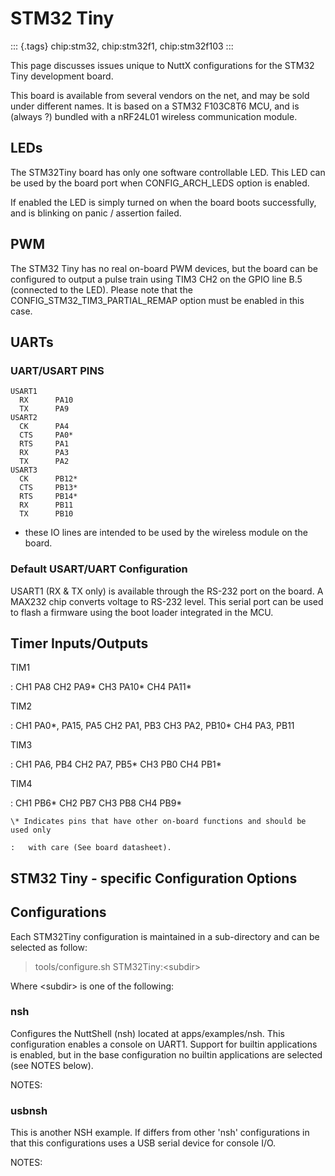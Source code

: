 STM32 Tiny
==========

::: {.tags}
chip:stm32, chip:stm32f1, chip:stm32f103
:::

This page discusses issues unique to NuttX configurations for the STM32
Tiny development board.

This board is available from several vendors on the net, and may be sold
under different names. It is based on a STM32 F103C8T6 MCU, and is
(always ?) bundled with a nRF24L01 wireless communication module.

LEDs
----

The STM32Tiny board has only one software controllable LED. This LED can
be used by the board port when CONFIG\_ARCH\_LEDS option is enabled.

If enabled the LED is simply turned on when the board boots
successfully, and is blinking on panic / assertion failed.

PWM
---

The STM32 Tiny has no real on-board PWM devices, but the board can be
configured to output a pulse train using TIM3 CH2 on the GPIO line B.5
(connected to the LED). Please note that the
CONFIG\_STM32\_TIM3\_PARTIAL\_REMAP option must be enabled in this case.

UARTs
-----

### UART/USART PINS

    USART1
      RX      PA10
      TX      PA9
    USART2
      CK      PA4
      CTS     PA0*
      RTS     PA1
      RX      PA3
      TX      PA2
    USART3
      CK      PB12*
      CTS     PB13*
      RTS     PB14*
      RX      PB11
      TX      PB10

-   these IO lines are intended to be used by the wireless module on the
    board.

### Default USART/UART Configuration

USART1 (RX & TX only) is available through the RS-232 port on the board.
A MAX232 chip converts voltage to RS-232 level. This serial port can be
used to flash a firmware using the boot loader integrated in the MCU.

Timer Inputs/Outputs
--------------------

TIM1

:   CH1 PA8 CH2 PA9\* CH3 PA10\* CH4 PA11\*

TIM2

:   CH1 PA0\*, PA15, PA5 CH2 PA1, PB3 CH3 PA2, PB10\* CH4 PA3, PB11

TIM3

:   CH1 PA6, PB4 CH2 PA7, PB5\* CH3 PB0 CH4 PB1\*

TIM4

:   CH1 PB6\* CH2 PB7 CH3 PB8 CH4 PB9\*

    \* Indicates pins that have other on-board functions and should be used only

    :   with care (See board datasheet).

STM32 Tiny - specific Configuration Options
-------------------------------------------

Configurations
--------------

Each STM32Tiny configuration is maintained in a sub-directory and can be
selected as follow:

> tools/configure.sh STM32Tiny:\<subdir\>

Where \<subdir\> is one of the following:

### nsh

Configures the NuttShell (nsh) located at apps/examples/nsh. This
configuration enables a console on UART1. Support for builtin
applications is enabled, but in the base configuration no builtin
applications are selected (see NOTES below).

NOTES:

### usbnsh

This is another NSH example. If differs from other \'nsh\'
configurations in that this configurations uses a USB serial device for
console I/O.

NOTES:
